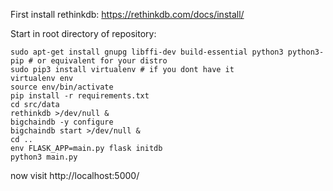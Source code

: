 First install rethinkdb: https://rethinkdb.com/docs/install/

Start in root directory of repository:

```
sudo apt-get install gnupg libffi-dev build-essential python3 python3-pip # or equivalent for your distro
sudo pip3 install virtualenv # if you dont have it
virtualenv env
source env/bin/activate
pip install -r requirements.txt
cd src/data
rethinkdb >/dev/null &
bigchaindb -y configure
bigchaindb start >/dev/null &
cd ..
env FLASK_APP=main.py flask initdb
python3 main.py
```
now visit http://localhost:5000/
